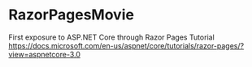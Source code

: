 # RazorPagesMovie

First exposure to ASP.NET Core through Razor Pages Tutorial
https://docs.microsoft.com/en-us/aspnet/core/tutorials/razor-pages/?view=aspnetcore-3.0
